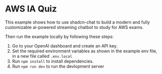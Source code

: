 # AWS IA Quiz

This example shows how to use shadcn-chat to build a modern and fully customizable ai-powered streaming chatbot to study for AWS exams.


Then run the example locally by following these steps:

1. Go to your OpenAI dashboard and create an API key.
2. Set the required environment variables as shown in the example env file, in a new file called `.env.local`
3. Run `npm install` to install dependencies.
4. Run `npm run dev` to run the devlopment server
